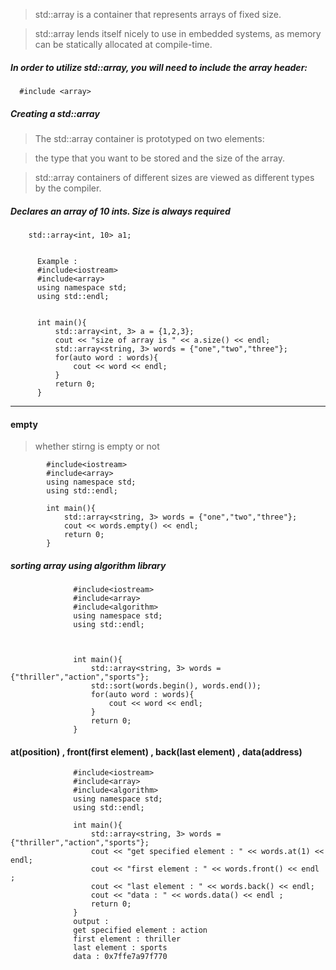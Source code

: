 > std::array is a container that represents arrays of fixed size. 

> std::array lends itself nicely to use in embedded systems, as memory can be statically allocated at compile-time.

##### In order to utilize std::array, you will need to include the array header:

      #include <array>

##### Creating a std::array

> The std::array container is prototyped on two elements: 

> the type that you want to be stored and the size of the array. 

> std::array containers of different sizes are viewed as different types by the compiler.

##### Declares an array of 10 ints. Size is always required
        std::array<int, 10> a1;
        
        
          Example :         
          #include<iostream>
          #include<array>
          using namespace std;
          using std::endl;


          int main(){
              std::array<int, 3> a = {1,2,3};
              cout << "size of array is " << a.size() << endl;
              std::array<string, 3> words = {"one","two","three"};
              for(auto word : words){
                  cout << word << endl;
              }
              return 0;
          }


---

#### empty
 > whether stirng is empty or not
 
            #include<iostream>
            #include<array>
            using namespace std;
            using std::endl;

            int main(){
                std::array<string, 3> words = {"one","two","three"};
                cout << words.empty() << endl;
                return 0;
            }



##### sorting array using algorithm library

                  #include<iostream>
                  #include<array>
                  #include<algorithm>
                  using namespace std;
                  using std::endl;



                  int main(){
                      std::array<string, 3> words = {"thriller","action","sports"};
                      std::sort(words.begin(), words.end());
                      for(auto word : words){
                          cout << word << endl;
                      }
                      return 0;
                  }

#### at(position) , front(first element) , back(last element) , data(address)

                  #include<iostream>
                  #include<array>
                  #include<algorithm>
                  using namespace std;
                  using std::endl;

                  int main(){
                      std::array<string, 3> words = {"thriller","action","sports"};
                      cout << "get specified element : " << words.at(1) << endl;
                      cout << "first element : " << words.front() << endl ;
                      cout << "last element : " << words.back() << endl;
                      cout << "data : " << words.data() << endl ;    
                      return 0;
                  }
                  output :                   
                  get specified element : action
                  first element : thriller
                  last element : sports
                  data : 0x7ffe7a97f770



####
